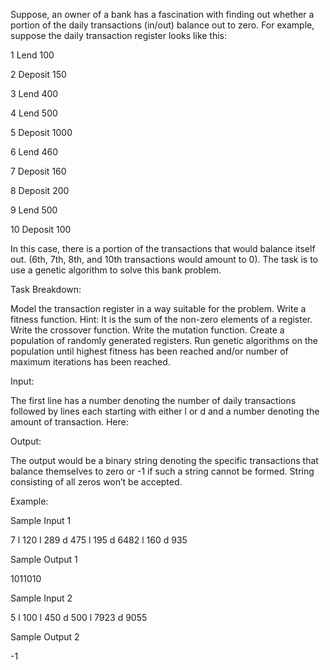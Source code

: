 Suppose, an owner of a bank has a fascination with finding out whether a portion of the daily transactions (in/out) balance out to zero. For example, suppose the daily transaction register looks like this:

1 Lend 100

2 Deposit 150

3 Lend 400

4 Lend 500

5 Deposit 1000

6 Lend 460

7 Deposit 160

8 Deposit 200

9 Lend 500

10 Deposit 100

In this case, there is a portion of the transactions that would balance itself out. (6th, 7th, 8th, and 10th transactions would amount to 0).
The task is to use a genetic algorithm to solve this bank problem.

Task Breakdown:

Model the transaction register in a way suitable for the problem.
Write a fitness function. Hint: It is the sum of the non-zero elements of a register.
Write the crossover function.
Write the mutation function.
Create a population of randomly generated registers.
Run genetic algorithms on the population until highest fitness has been reached and/or number of maximum iterations has been reached.

Input:

The first line has a number denoting the number of daily transactions followed by lines each starting with either l or d and a number denoting the amount of transaction. Here:

Output:

The output would be a binary string denoting the specific transactions that balance themselves to zero or -1 if such a string cannot be formed. String consisting of all zeros won’t be accepted.

Example:

Sample Input 1

7
l 120
l 289
d 475
l 195
d 6482
l 160
d 935

Sample Output 1

1011010

Sample Input 2

5
l 100
l 450
d 500
l 7923
d 9055

Sample Output 2

-1

